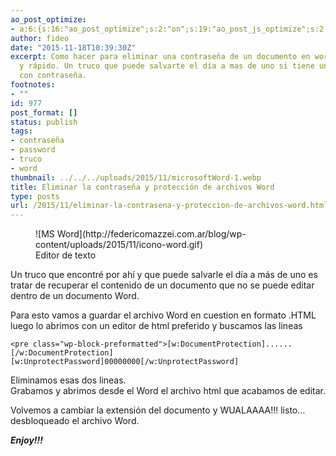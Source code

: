```yaml
---
ao_post_optimize:
- a:6:{s:16:"ao_post_optimize";s:2:"on";s:19:"ao_post_js_optimize";s:2:"on";s:20:"ao_post_css_optimize";s:2:"on";s:12:"ao_post_ccss";s:2:"on";s:16:"ao_post_lazyload";s:2:"on";s:15:"ao_post_preload";s:0:"";}
author: fideo
date: "2015-11-18T10:39:30Z"
excerpt: Como hacer para eliminar una contraseña de un documento en word. Muy simple
  y rápido. Un truco que puede salvarte el día a mas de uno si tiene un word protejido
  con contraseña.
footnotes:
- ""
id: 977
post_format: []
status: publish
tags:
- contraseña
- password
- truco
- word
thumbnail: ../../../uploads/2015/11/microsoftWord-1.webp
title: Eliminar la contraseña y protección de archivos Word
type: posts
url: /2015/11/eliminar-la-contrasena-y-proteccion-de-archivos-word.html
---
```

<div class="wp-block-image size-full wp-image-979"><figure class="alignleft">![MS Word](http://federicomazzei.com.ar/blog/wp-content/uploads/2015/11/icono-word.gif)<figcaption class="wp-element-caption">Editor de texto</figcaption></figure></div>Un truco que encontré por ahí y que puede salvarle el día a más de uno es tratar de recuperar el contenido de un documento que no se puede editar dentro de un documento Word.

Para esto vamos a guardar el archivo Word en cuestion en formato .HTML luego lo abrimos con un editor de html preferido y buscamos las lineas

```
<pre class="wp-block-preformatted">[w:DocumentProtection]......[/w:DocumentProtection]
[w:UnprotectPassword]00000000[/w:UnprotectPassword]
```

Eliminamos esas dos lineas.  
Grabamos y abrimos desde el Word el archivo html que acabamos de editar.

Volvemos a cambiar la extensión del documento y WUALAAAA!!! listo… desbloqueado el archivo Word.

***Enjoy!!!***
